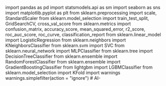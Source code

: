 import pandas as pd 
import statsmodels.api as sm
import seaborn as sns
import matplotlib.pyplot as plt
from sklearn.preprocessing import scale, StandardScaler
from sklearn.model_selection import train_test_split, GridSearchCV, cross_val_score
from sklearn.metrics import confusion_matrix, accuracy_score, mean_squared_error, r2_score, roc_auc_score, roc_curve, classification_report
from sklearn.linear_model import LogisticRegression
from sklearn.neighbors import KNeighborsClassifier
from sklearn.svm import SVC
from sklearn.neural_network import MLPClassifier
from sklearn.tree import DecisionTreeClassifier
from sklearn.ensemble import RandomForestClassifier
from sklearn.ensemble import GradientBoostingClassifier
from lightgbm import LGBMClassifier
from sklearn.model_selection import KFold
import warnings
warnings.simplefilter(action = "ignore") # AI-
